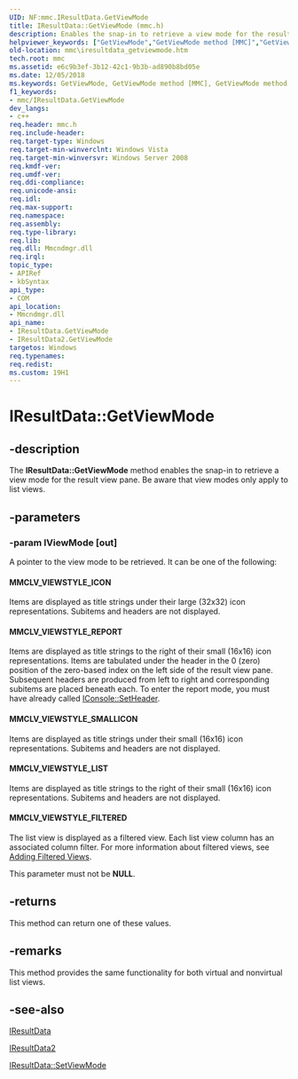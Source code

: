 ```yaml
---
UID: NF:mmc.IResultData.GetViewMode
title: IResultData::GetViewMode (mmc.h)
description: Enables the snap-in to retrieve a view mode for the result view pane.helpviewer_keywords: ["GetViewMode","GetViewMode method [MMC]","GetViewMode method [MMC]","IResultData interface","GetViewMode method [MMC]","IResultData2 interface","IResultData interface [MMC]","GetViewMode method","IResultData.GetViewMode","IResultData2 interface [MMC]","GetViewMode method","IResultData2::GetViewMode","IResultData::GetViewMode","MMCLV_VIEWSTYLE_FILTERED","MMCLV_VIEWSTYLE_ICON","MMCLV_VIEWSTYLE_LIST","MMCLV_VIEWSTYLE_REPORT","MMCLV_VIEWSTYLE_SMALLICON","_slate_iresultdata_getviewmode","mmc.iresultdata_getviewmode","mmc/IResultData2::GetViewMode","mmc/IResultData::GetViewMode"]
old-location: mmc\iresultdata_getviewmode.htm
tech.root: mmc
ms.assetid: e6c9b3ef-3b12-42c1-9b3b-ad890b8bd05e
ms.date: 12/05/2018
ms.keywords: GetViewMode, GetViewMode method [MMC], GetViewMode method [MMC],IResultData interface, GetViewMode method [MMC],IResultData2 interface, IResultData interface [MMC],GetViewMode method, IResultData.GetViewMode, IResultData2 interface [MMC],GetViewMode method, IResultData2::GetViewMode, IResultData::GetViewMode, MMCLV_VIEWSTYLE_FILTERED, MMCLV_VIEWSTYLE_ICON, MMCLV_VIEWSTYLE_LIST, MMCLV_VIEWSTYLE_REPORT, MMCLV_VIEWSTYLE_SMALLICON, _slate_iresultdata_getviewmode, mmc.iresultdata_getviewmode, mmc/IResultData2::GetViewMode, mmc/IResultData::GetViewMode
f1_keywords:
- mmc/IResultData.GetViewMode
dev_langs:
- c++
req.header: mmc.h
req.include-header: 
req.target-type: Windows
req.target-min-winverclnt: Windows Vista
req.target-min-winversvr: Windows Server 2008
req.kmdf-ver: 
req.umdf-ver: 
req.ddi-compliance: 
req.unicode-ansi: 
req.idl: 
req.max-support: 
req.namespace: 
req.assembly: 
req.type-library: 
req.lib: 
req.dll: Mmcndmgr.dll
req.irql: 
topic_type:
- APIRef
- kbSyntax
api_type:
- COM
api_location:
- Mmcndmgr.dll
api_name:
- IResultData.GetViewMode
- IResultData2.GetViewMode
targetos: Windows
req.typenames: 
req.redist: 
ms.custom: 19H1
---
```


# IResultData::GetViewMode


## -description


The <b>IResultData::GetViewMode</b> method enables the snap-in to retrieve a view mode for the result view pane. Be aware that view modes only apply to list views.


## -parameters




### -param lViewMode [out]

A pointer to the view mode to be retrieved. It can be one of the following:



#### MMCLV_VIEWSTYLE_ICON

Items are displayed as title strings under their large (32x32) icon representations. Subitems and headers are not displayed.



#### MMCLV_VIEWSTYLE_REPORT

Items are displayed as title strings to the right of their small (16x16) icon representations. Items are tabulated under the header in the 0 (zero) position of the zero-based index on the left side of the result view pane. Subsequent headers are produced from left to right and corresponding subitems are placed beneath each. To enter the report mode, you must have already called 
<a href="https://docs.microsoft.com/previous-versions/windows/desktop/legacy/aa814793(v=vs.85)">IConsole::SetHeader</a>.



#### MMCLV_VIEWSTYLE_SMALLICON

Items are displayed as title strings under their small (16x16) icon representations. Subitems and headers are not displayed.



#### MMCLV_VIEWSTYLE_LIST

Items are displayed as title strings to the right of their small (16x16) icon representations. Subitems and headers are not displayed.



#### MMCLV_VIEWSTYLE_FILTERED

The list view is displayed as a filtered view. Each list view column has an associated column filter. For more information about filtered views, see 
<a href="https://docs.microsoft.com/previous-versions/windows/desktop/mmc/adding-filtered-views">Adding Filtered Views</a>.

This parameter must not be <b>NULL</b>.


## -returns



This method can return one of these values.




## -remarks



This method provides the same functionality for both virtual and nonvirtual list views.




## -see-also




<a href="https://docs.microsoft.com/windows/desktop/api/mmc/nn-mmc-iresultdata">IResultData</a>



<a href="https://docs.microsoft.com/windows/desktop/api/mmc/nn-mmc-iresultdata2">IResultData2</a>



<a href="https://docs.microsoft.com/windows/desktop/api/mmc/nf-mmc-iresultdata-setviewmode">IResultData::SetViewMode</a>
 

 

